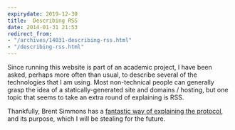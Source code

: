 ```yaml
---
expirydate: 2019-12-30
title:  Describing RSS
date: 2014-01-31 21:53
redirect_from:
- "/archives/14031-describing-rss.html"
- "/describing-rss.html"
---
```



Since running this website is part of an academic project, I have been asked, perhaps more often than usual, to describe several of the technologies that I am using. Most non-technical people can generally grasp the idea of a statically-generated site and domains / hosting, but one topic that seems to take an extra round of explaining is RSS. 

Thankfully, Brent Simmons has a [fantastic way of explaining the protocol](http://inessential.com/2014/01/29/describing_rss), and its purpose, which I will be stealing for the future. 
